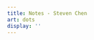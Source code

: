```yaml
---
title: Notes - Steven Chen
art: dots
display: ''
---
```


<SubNav />

<ListPosts only-date type="note" />
